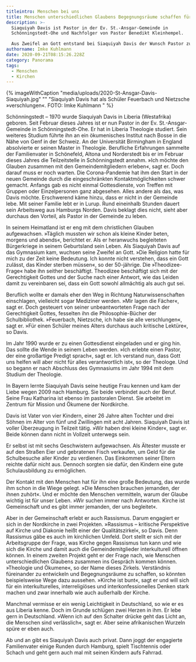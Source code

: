```yaml
---
titleintro: Menschen bei uns
title: Menschen unterschiedlichen Glaubens Begegnungsräume schaffen für Gespräche
description: >-
  Siaquiyah Davis ist Pastor in der Ev. St.-Ansgar-Gemeinde in
  Schönningstedt-Ohe und Nachfolger von Pastor Benedikt Kleinhempel.

  Aus Zweifel an Gott entstand bei Siaquiyah Davis der Wunsch Pastor zu werden.
authorname: Imke Kuhlmann
date: 2020-09-21T08:15:26.228Z
category: Panorama
tags:
  - Menschen
  - Kirchen
---
```

{% imageWithCaption "media/uploads/2020-St-Ansgar-Davis-Siaquiyah.jpg" "" "Siaquiyah Davis hat als Schüler Feuerbach und Nietzsche »verschlungen«. FOTO: Imke Kuhlmann    " %}

Schönningstedt – 1970 wurde Siaquiyah Davis in Liberia (Westafrika) geboren. Seit Februar dieses Jahres ist er nun Pastor in der Ev. St.-Ansgar-Gemeinde in Schönningstedt-Ohe. Er hat in Liberia Theologie studiert. Sein weiteres Studium führte ihn an ein ökumenisches Institut nach Bosse in die Nähe von Genf in der Schweiz. An der Universität Birmingham in England absolvierte er seinen Master in Theologie. Berufliche Erfahrungen sammelte der Familienvater in Schönefeld, Altona und Norderstedt bis er im Februar dieses Jahres die Teilzeitstelle in Schönningstedt annahm. »Ich möchte den Glauben zusammen mit den Gemeindemitgliedern erleben«, sagt er. Doch darauf muss er noch warten. Die Corona-Pandemie hat ihm den Start in der neuen Gemeinde durch die eingeschränkten Kontaktmöglichkeiten schwer gemacht. Anfangs gab es nicht einmal Gottesdienste, von Treffen mit Gruppen oder Einzelpersonen ganz abgesehen. Alles andere als das, was Davis möchte. Erschwerend käme hinzu, dass er nicht in der Gemeinde lebe. Mit seiner Familie lebt er in Lurup. Rund eineinhalb Stunden dauert sein Arbeitsweg aus Hamburgs Norden. Davis beklagt dies nicht, sieht aber durchaus den Vorteil, als Pastor in der Gemeinde zu leben.

In seinem Heimatland ist er eng mit dem christlichen Glauben aufgewachsen. »Täglich mussten wir schon als kleine Kinder beten, morgens und abends«, berichtet er. Als er heranwuchs begleiteten Bürgerkriege in seinem Geburtsland sein Leben. Als Siaquiyah Davis auf das Gymnasium kam, wuchsen seine Zweifel an Gott. »Die Religion hatte für mich zu der Zeit keine Bedeutung. Ich konnte nicht verstehen, dass ein Gott zulässt, das Kinder sterben müssen«, so der 50-jährige. Die »Theodizee-Frage« habe ihn seither beschäftigt. Theodizee beschäftigt sich mit der Gerechtigkeit Gottes und der Suche nach einer Antwort, wie das Leiden damit zu vereinbaren sei, dass ein Gott sowohl allmächtig als auch gut sei. 

Beruflich wollte er damals eher den Weg in Richtung Naturwissenschaften einschlagen, vielleicht sogar Mediziner werden. »Mir lagen die Fächer«, sagt er. Doch gesteuert von seiner unbeantworteten Frage nach der Gerechtigkeit Gottes, fesselten ihn die Philosophie-Bücher der Schulbibliothek. »Feuerbach, Nietzsche, ich habe sie alle verschlungen«, sagt er. »Für einen Schüler meines Alters durchaus auch kritische Lektüre«, so Davis.

Im Jahr 1990 wurde er zu einen Gottesdienst eingeladen und er ging hin. Das sollte die Wende in seinem Leben werden. »Ich erlebte einen Pastor, der eine großartige Predigt sprach«, sagt er. Ich verstand nun, dass Gott uns helfen will aber nicht für alles verantwortlich ist«, so der Theologe. Und so begann er nach Abschluss des Gymnasiums im Jahr 1994 mit dem Studium der Theologie. 

In Bayern lernte Siaquiyah Davis seine heutige Frau kennen und kam der Liebe wegen 2009 nach Hamburg. Sie beide verbindet auch der Beruf. Seine Frau Katharina ist ebenso im pastoralen Dienst. Sie arbeitet im Zentrum für Mission und Ökumene der Nordkirche. 

Davis ist Vater von vier Kindern, einer 26 Jahre alten Tochter und drei Söhnen im Alter von fünf und Zwillingen mit acht Jahren. Siaquiyah Davis ist voller Überzeugung in Teilzeit tätig. »Wir haben drei kleine Kinder«, sagt er. Beide können dann nicht in Vollzeit unterwegs sein.

Er selbst ist mit sechs Geschwistern aufgewachsen. Als Ältester musste er auf den Straßen Eier und gebratenen Fisch verkaufen, um Geld für die Schulbesuche aller Kinder zu verdienen. Das Einkommen seiner Eltern reichte dafür nicht aus. Dennoch sorgten sie dafür, den Kindern eine gute Schulausbildung zu ermöglichen. 

Der Kontakt mit den Menschen hat für ihn eine große Bedeutung, das wurde ihm schon in die Wiege gelegt. »Die Menschen brauchen jemanden, der ihnen zuhört«. Und er möchte den Menschen vermitteln, warum der Glaube wichtig ist für unser Leben. »Wir suchen immer nach Antworten. Kirche ist Gemeinschaft und es gibt immer jemanden, der uns begleitet«.   

Aber in der Gemeinschaft erlebt er  auch Rassismus. Darum engagiert er sich in der Nordkirche in zwei Projekten. »Rassismus – kritische Perspektive auf Kirche und Diakonie heißt einer der Qualitätszirkel«, so Davis. Denn Rassismus gäbe es auch im kirchlichen Umfeld. Dort stellt er sich mit der Arbeitsgruppe der Frage, was Kirche gegen Rassismus tun kann und wie sich die Kirche und damit auch die Gemeindemitglieder interkulturell öffnen können. In einem zweiten Projekt geht er der Frage nach, wie Menschen unterschiedlichen Glaubens zusammen ins Gespräch kommen können. »Theologie und Ökumene«, so der Name dieses Zirkels. Verständnis füreinander zu entwickeln und Begegnungsräume zu schaffen, so könnten beispielsweise Wege dazu aussehen.  »Kirche ist bunt«, sagt er und will sich für ein interkulturelles, interreligiöses und interkonfessionelles Denken stark machen und zwar innerhalb wie auch außerhalb der Kirche. 

Manchmal vermisse er ein wenig Leichtigkeit in Deutschland, so wie er es aus Liberia kenne. Doch im Grunde schlügen zwei Herzen in ihm. Er lebe gern in Deutschland. »Wenn ich auf den Schalter drücke geht das Licht an, die Menschen sind verlässlich«, sagt er. Aber seine afrikanischen Wurzeln spüre er eben auch.

Ab und an gibt es Siaquiyah Davis auch privat. Dann joggt der engagierte Familienvater einige Runden durch Hamburg, spielt Tischtennis oder Schach und geht gern auch mal mit seinen Kindern aufs Fahrrad.